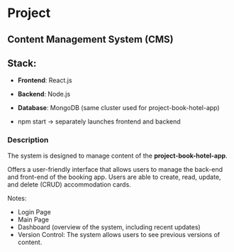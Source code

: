 # Project

## Content Management System (CMS)

## Stack:
- **Frontend**: React.js
- **Backend**: Node.js
- **Database**: MongoDB (same cluster used for project-book-hotel-app)

- npm start -> separately launches frontend and backend

### Description

The system is designed to manage content of the **project-book-hotel-app**.


Offers a user-friendly interface 
that allows users to manage the back-end and front-end of the booking app. 
Users are able to create, read, update, and delete (CRUD) accommodation cards.


Notes:
- Login Page
- Main Page
- Dashboard (overview of the system, including recent updates)
- Version Control: The system allows users to see previous versions of content.


